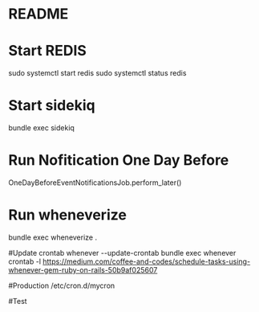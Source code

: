# README
# Start REDIS
sudo systemctl start redis
sudo systemctl status redis

# Start sidekiq
bundle exec sidekiq

# Run Nofitication One Day Before
OneDayBeforeEventNotificationsJob.perform_later()

# Run wheneverize
bundle exec wheneverize .

#Update crontab
whenever --update-crontab
bundle exec whenever crontab -l
https://medium.com/coffee-and-codes/schedule-tasks-using-whenever-gem-ruby-on-rails-50b9af025607

#Production
/etc/cron.d/mycron

#Test
